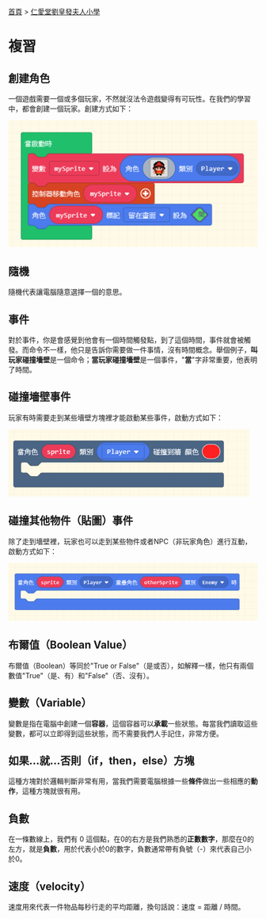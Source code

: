[首頁] > [仁愛堂劉皇發夫人小學]

# 複習

## 創建角色

一個遊戲需要一個或多個玩家，不然就沒法令遊戲變得有可玩性。在我們的學習中，都會創建一個玩家。創建方式如下：

![1]

## 隨機

隨機代表讓電腦隨意選擇一個的意思。

## 事件

對於事件，你是會感覺到他會有一個時間觸發點，到了這個時間，事件就會被觸發。而命令不一樣，他只是告訴你需要做一件事情，沒有時間概念。舉個例子，**叫玩家碰撞墻壁**是一個命令；**當玩家碰撞墻壁**是一個事件，"**當**"字非常重要，他表明了時間。

## 碰撞墻壁事件

玩家有時需要走到某些墻壁方塊裡才能啟動某些事件，啟動方式如下：

![2]

## 碰撞其他物件（貼圖）事件

除了走到墻壁裡，玩家也可以走到某些物件或者NPC（非玩家角色）進行互動，啟動方式如下：

![3]

## 布爾值（Boolean Value）

布爾值（Boolean）等同於"True or False"（是或否），如解釋一樣，他只有兩個數值"True"（是、有）和"False"（否、沒有）。

## 變數（Variable）

變數是指在電腦中創建一個**容器**，這個容器可以**承載**一些狀態。每當我們讀取這些變數，都可以立即得到這些狀態，而不需要我們人手記住，非常方便。

## 如果...就...否則（if，then，else）方塊

這種方塊對於邏輯判斷非常有用，當我們需要電腦根據一些**條件**做出一些相應的**動作**，這種方塊就很有用。

## 負數

在一條數線上，我們有 0 這個點，在0的右方是我們熟悉的**正數數字**，那麼在0的左方，就是**負數**，用於代表小於0的數字，負數通常帶有負號（-）來代表自己小於0。

## 速度（velocity）

速度用來代表一件物品每秒行走的平均距離，換句話說：速度 = 距離 / 時間。

<!-- links -->
[首頁]: ../../../../../index.md
[仁愛堂劉皇發夫人小學]: ../../index.md
[這個程式網站]: https://arcade.makecode.com

[1]: ./resource/1.png
[2]: ./resource/2.png
[3]: ./resource/3.png